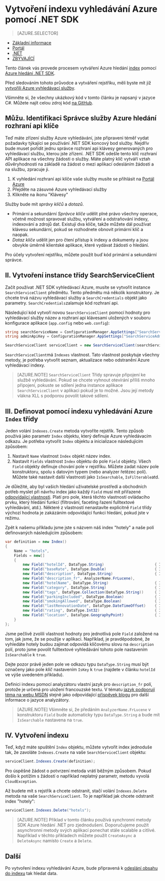<properties
    pageTitle="Vytvoření indexu vyhledávání Azure pomocí .NET SDK | Microsoft Azure | Vyhledávací služby serveru hostovanou cloudu"
    description="Vytvoření indexu v kódu pomocí .NET SDK vyhledávací Azure."
    services="search"
    documentationCenter=""
    authors="brjohnstmsft"
    manager="jhubbard"
    editor=""
    tags="azure-portal"/>

<tags
    ms.service="search"
    ms.devlang="dotnet"
    ms.workload="search"
    ms.topic="get-started-article"
    ms.tgt_pltfrm="na"
    ms.date="08/29/2016"
    ms.author="brjohnst"/>

# <a name="create-an-azure-search-index-using-the-net-sdk"></a>Vytvoření indexu vyhledávání Azure pomocí .NET SDK
> [AZURE.SELECTOR]
- [Základní informace](search-what-is-an-index.md)
- [Portál](search-create-index-portal.md)
- [.NET](search-create-index-dotnet.md)
- [ZBÝVAJÍCÍ](search-create-index-rest-api.md)


Tento článek vás provede procesem vytváření Azure hledání [index](https://msdn.microsoft.com/library/azure/dn798941.aspx) pomocí [Azure hledání .NET SDK](https://msdn.microsoft.com/library/azure/dn951165.aspx).

Před sledováním tohoto průvodce a vytváření rejstříku, měli byste mít již [vytvořili Azure vyhledávací služby](search-create-service-portal.md).

Všimněte si, že všechny ukázkový kód v tomto článku je napsaný v jazyce C#. Můžete najít celou zdroj kód [na GitHub](http://aka.ms/search-dotnet-howto).

## <a name="i-identify-your-azure-search-services-admin-api-key"></a>Můžu. Identifikaci Správce služby Azure hledání rozhraní api klíče
Teď máte zřízení služby Azure vyhledávání, jste připraveni téměř vydat požadavky týkající se používání .NET SDK koncový bod služby. Nejdřív bude muset pořídit jednu správce rozhraní api klávesy generovaných pro vyhledávací službu, kterou jste zřízení. .NET SDK odešle tento klíč rozhraní API aplikace na všechny žádosti o služby. Máte platný klíč vytváří vztah důvěryhodnosti na základě na žádost o mezi aplikací odesláním žádosti a na službu, zpracuje ji.

1. K vyhledání rozhraní api klíče vaše služby musíte se přihlásit na [Portál Azure](https://portal.azure.com/)
2. Přejděte na zásuvné Azure vyhledávací služby
3. Klikněte na ikonu "Klávesy"

Služby bude mít *správy klíčů* a *dotazů*.

  - Primární a sekundární *Správce klíče* udělit plné právo všechny operace, včetně možnost spravovat službu, vytváření a odstraňování indexy, indexování a zdrojů dat. Existují dva klíče, takže můžete dál používat klávesu sekundární, pokud se rozhodnete obnovit primární klíč a naopak.
  - *Dotaz klíče* udělit jen pro čtení přístup k indexy a dokumenty a jsou obvykle úměrně klientské aplikace, které vydávat žádosti o hledání.

Pro účely vytvoření rejstříku, můžete použít buď kód primární a sekundární správce.

<a name="CreateSearchServiceClient"></a>
## <a name="ii-create-an-instance-of-the-searchserviceclient-class"></a>II. Vytvoření instance třídy SearchServiceClient
Začít používat .NET SDK vyhledávací Azure, musíte se vytvořit instance `SearchServiceClient` předmětu. Tento předmětu má několik konstruktory. Je chcete trvá názvu vyhledávací služby a `SearchCredentials` objekt jako parametry. `SearchCredentials`zalamuje kód rozhraní api.

Následující kód vytvoří novou `SearchServiceClient` pomocí hodnoty pro vyhledávací služby název a rozhraní api klávesami uložených v souboru konfigurace aplikace (`app.config` nebo `web.config`):

```csharp
string searchServiceName = ConfigurationManager.AppSettings["SearchServiceName"];
string adminApiKey = ConfigurationManager.AppSettings["SearchServiceAdminApiKey"];

SearchServiceClient serviceClient = new SearchServiceClient(searchServiceName, new SearchCredentials(adminApiKey));
```

`SearchServiceClient`má `Indexes` vlastnost. Tato vlastnost poskytuje všechny metody, je potřeba vytvořit seznam, aktualizace nebo odstranění Azure vyhledávací indexy.

> [AZURE.NOTE] `SearchServiceClient` Třídy spravuje připojení ke službě vyhledávání. Pokud se chcete vyhnout otevírání příliš mnoho připojení, pokuste se sdílení jedna instance aplikace `SearchServiceClient` v aplikaci pokud je to možné. Jsou její metody vlákna XLL s podporou povolit takové sdílení.

<a name="DefineIndex"></a>
## <a name="iii-define-your-azure-search-index-using-the-index-class"></a>III. Definovat pomocí indexu vyhledávání Azure `Index` třídy
Jeden volání `Indexes.Create` metoda vytvoříte rejstřík. Tento způsob používá jako parametr `Index` objektu, který definuje Azure vyhledávacím odkazu. Je potřeba vytvořit `Index` objektu a inicializace následujícím způsobem:

1. Nastavit `Name` vlastnost `Index` objekt název index.
2. Nastavit `Fields` vlastnost `Index` objektu do pole `Field` objekty. Všech `Field` objekty definuje chování pole v rejstříku. Můžete zadat název pole konstruktoru, spolu s datovým typem (nebo analyzer řetězec polí). Můžete také nastavit další vlastnosti jako `IsSearchable`, `IsFilterable`atd.

Je důležité, aby byl vašich hledání uživatelské prostředí a obchodních potřeb myslet při návrhu index jako každý `Field` musí mít přiřazené [odpovídající vlastnosti](https://msdn.microsoft.com/library/azure/dn798941.aspx). Platí pro pole, která těchto vlastností ovládacího prvku, který hledání funkcí (filtrování, faceting řazení fulltextové vyhledávání, atd.). Některé z vlastností nenastavíte explicitně `Field` třídy výchozí hodnota je zakázáním odpovídající funkci hledání, pokud jste v režimu.

Zpět k našemu příkladu jsme jste s názvem náš index "hotely" a naše polí definovaných následujícím způsobem:

```csharp
var definition = new Index()
{
    Name = "hotels",
    Fields = new[]
    {
        new Field("hotelId", DataType.String)                       { IsKey = true, IsFilterable = true },
        new Field("baseRate", DataType.Double)                      { IsFilterable = true, IsSortable = true, IsFacetable = true },
        new Field("description", DataType.String)                   { IsSearchable = true },
        new Field("description_fr", AnalyzerName.FrLucene),
        new Field("hotelName", DataType.String)                     { IsSearchable = true, IsFilterable = true, IsSortable = true },
        new Field("category", DataType.String)                      { IsSearchable = true, IsFilterable = true, IsSortable = true, IsFacetable = true },
        new Field("tags", DataType.Collection(DataType.String))     { IsSearchable = true, IsFilterable = true, IsFacetable = true },
        new Field("parkingIncluded", DataType.Boolean)              { IsFilterable = true, IsFacetable = true },
        new Field("smokingAllowed", DataType.Boolean)               { IsFilterable = true, IsFacetable = true },
        new Field("lastRenovationDate", DataType.DateTimeOffset)    { IsFilterable = true, IsSortable = true, IsFacetable = true },
        new Field("rating", DataType.Int32)                         { IsFilterable = true, IsSortable = true, IsFacetable = true },
        new Field("location", DataType.GeographyPoint)              { IsFilterable = true, IsSortable = true }
    }
};
```

Jsme pečlivě zvolili vlastnost hodnoty pro jednotlivá pole `Field` založené na tom, jak jsme, že se použije v aplikaci. Například, je pravděpodobné, že vyhledáte hotely budou zajímat odpovídá klíčovému slovu na `description` polí, proto jsme povolit fulltextové vyhledávání tohoto pole nastavením `IsSearchable` k `true`.

Dejte pozor právě jeden pole ve odkazu typu `DataType.String` musí být označeny jako pole _klíč_ nastavením `IsKey` k `true` (najdete v článku `hotelId` ve výše uvedeném příkladu).

Definici indexu pomocí analyzátoru vlastní jazyk pro `description_fr` polí, protože je určená pro uložení francouzské textu. V tématu [jazyk podporují téma na webu MSDN](https://msdn.microsoft.com/library/azure/dn879793.aspx) stejně jako odpovídající [příspěvek blogu](https://azure.microsoft.com/blog/language-support-in-azure-search/) pro další informace o jazyce analyzátory.

> [AZURE.NOTE]  Všimněte si, že předáním `AnalyzerName.FrLucene` v konstruktoru `Field` bude automaticky typu `DataType.String` a bude mít `IsSearchable` nastavena na `true`.

## <a name="iv-create-the-index"></a>IV. Vytvoření indexu
Teď, když máte spuštění `Index` objektu, můžete vytvořit index jednoduše tak, že zavoláte `Indexes.Create` na vaše `SearchServiceClient` objektu:

```csharp
serviceClient.Indexes.Create(definition);
```

Pro úspěšné žádost o potvrzení metoda vrátí běžným způsobem. Pokud došlo k potížím s žádostí o například neplatný parametr, metodu vyvolá `CloudException`.

Až budete mít s rejstřík a chcete odstranit, stačí volání `Indexes.Delete` metoda na vaše `SearchServiceClient`. To je například jak chcete odstranit index "hotely":

```csharp
serviceClient.Indexes.Delete("hotels");
```

> [AZURE.NOTE] Příklad v tomto článku používá synchronní metody SDK Azure hledání .NET pro zjednodušení. Doporučujeme použít asynchronní metody svých aplikací ponechat stále scalable a citlivé. Například v těchto příkladech můžete použít `CreateAsync` a `DeleteAsync` namísto `Create` a `Delete`.

## <a name="next"></a>Další
Po vytvoření indexu vyhledávání Azure, bude připravená k [odeslání obsahu do indexu](search-what-is-data-import.md) tak hledat data.
